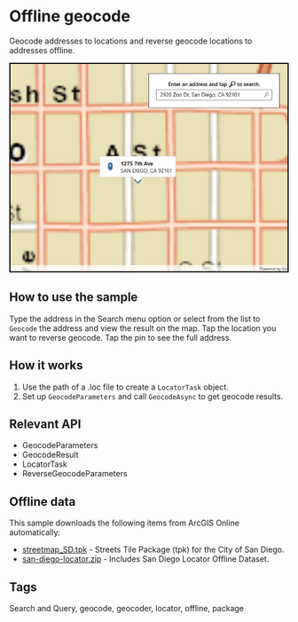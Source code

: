 # Offline geocode

Geocode addresses to locations and reverse geocode locations to addresses offline.

![screenshot](OfflineGeocode.jpg)

## How to use the sample

Type the address in the Search menu option or select from the list to `Geocode` the address and view the result on the map. Tap the location you want to reverse geocode. Tap the pin to see the full address.

## How it works

1. Use the path of a .loc file to create a `LocatorTask` object.
2. Set up `GeocodeParameters` and call `GeocodeAsync` to get geocode results.

## Relevant API

* GeocodeParameters
* GeocodeResult
* LocatorTask
* ReverseGeocodeParameters

## Offline data

This sample downloads the following items from ArcGIS Online automatically:

* [streetmap_SD.tpk](https://www.arcgis.com/home/item.html?id=1330ab96ac9c40a49e59650557f2cd63) - Streets Tile Package (tpk) for the City of San Diego.
* [san-diego-locator.zip](https://www.arcgis.com/home/item.html?id=344e3b12368543ef84045ef9aa3c32ba) - Includes San Diego Locator Offline Dataset.

## Tags

Search and Query, geocode, geocoder, locator, offline, package

